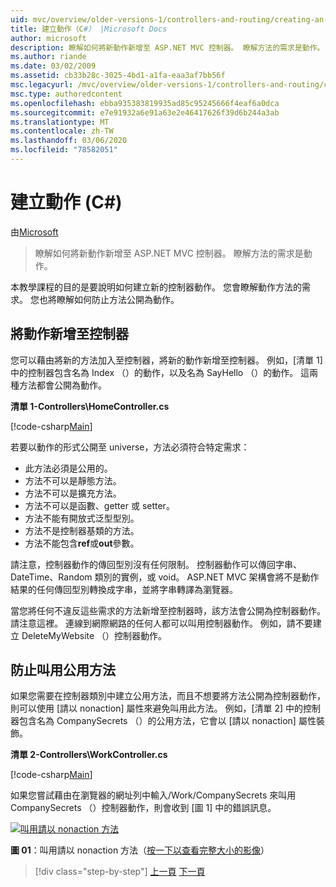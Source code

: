 ```yaml
---
uid: mvc/overview/older-versions-1/controllers-and-routing/creating-an-action-cs
title: 建立動作（C#） |Microsoft Docs
author: microsoft
description: 瞭解如何將新動作新增至 ASP.NET MVC 控制器。 瞭解方法的需求是動作。
ms.author: riande
ms.date: 03/02/2009
ms.assetid: cb33b28c-3025-4bd1-a1fa-eaa3af7bb56f
msc.legacyurl: /mvc/overview/older-versions-1/controllers-and-routing/creating-an-action-cs
msc.type: authoredcontent
ms.openlocfilehash: ebba935383819935ad85c95245666f4eaf6a0dca
ms.sourcegitcommit: e7e91932a6e91a63e2e46417626f39d6b244a3ab
ms.translationtype: MT
ms.contentlocale: zh-TW
ms.lasthandoff: 03/06/2020
ms.locfileid: "78582051"
---
```

# <a name="creating-an-action-c"></a>建立動作 (C#)

由[Microsoft](https://github.com/microsoft)

> 瞭解如何將新動作新增至 ASP.NET MVC 控制器。 瞭解方法的需求是動作。

本教學課程的目的是要說明如何建立新的控制器動作。 您會瞭解動作方法的需求。 您也將瞭解如何防止方法公開為動作。

## <a name="adding-an-action-to-a-controller"></a>將動作新增至控制器

您可以藉由將新的方法加入至控制器，將新的動作新增至控制器。 例如，[清單 1] 中的控制器包含名為 Index （）的動作，以及名為 SayHello （）的動作。 這兩種方法都會公開為動作。

**清單 1-Controllers\HomeController.cs**

[!code-csharp[Main](creating-an-action-cs/samples/sample1.cs)]

若要以動作的形式公開至 universe，方法必須符合特定需求：

- 此方法必須是公用的。
- 方法不可以是靜態方法。
- 方法不可以是擴充方法。
- 方法不可以是函數、getter 或 setter。
- 方法不能有開放式泛型型別。
- 方法不是控制器基類的方法。
- 方法不能包含**ref**或**out**參數。

請注意，控制器動作的傳回型別沒有任何限制。 控制器動作可以傳回字串、DateTime、Random 類別的實例，或 void。 ASP.NET MVC 架構會將不是動作結果的任何傳回型別轉換成字串，並將字串轉譯為瀏覽器。

當您將任何不違反這些需求的方法新增至控制器時，該方法會公開為控制器動作。 請注意這裡。 連線到網際網路的任何人都可以叫用控制器動作。 例如，請不要建立 DeleteMyWebsite （）控制器動作。

## <a name="preventing-a-public-method-from-being-invoked"></a>防止叫用公用方法

如果您需要在控制器類別中建立公用方法，而且不想要將方法公開為控制器動作，則可以使用 [請以 nonaction] 屬性來避免叫用此方法。 例如，[清單 2] 中的控制器包含名為 CompanySecrets （）的公用方法，它會以 [請以 nonaction] 屬性裝飾。

**清單 2-Controllers\WorkController.cs**

[!code-csharp[Main](creating-an-action-cs/samples/sample2.cs)]

如果您嘗試藉由在瀏覽器的網址列中輸入/Work/CompanySecrets 來叫用 CompanySecrets （）控制器動作，則會收到 [圖 1] 中的錯誤訊息。

[![叫用請以 nonaction 方法](creating-an-action-cs/_static/image1.jpg)](creating-an-action-cs/_static/image1.png)

**圖 01**：叫用請以 nonaction 方法（[按一下以查看完整大小的影像](creating-an-action-cs/_static/image2.png)）

> [!div class="step-by-step"]
> [上一頁](creating-a-controller-cs.md)
> [下一頁](asp-net-mvc-routing-overview-vb.md)
